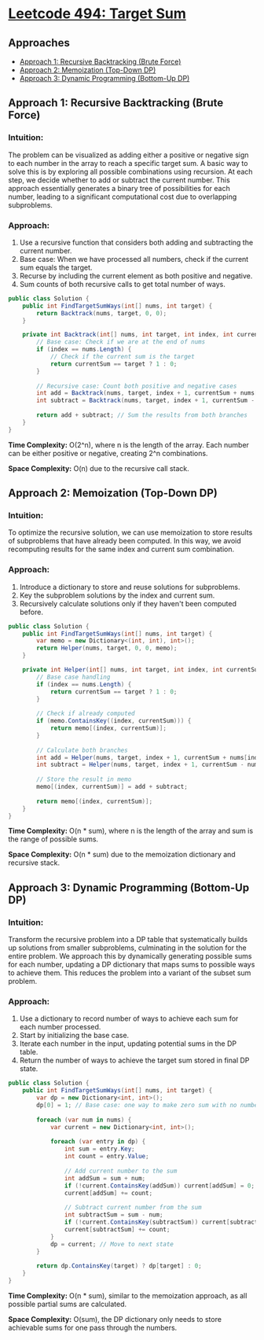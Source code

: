 # [Leetcode 494: Target Sum](https://leetcode.com/problems/target-sum/)

## Approaches
- [Approach 1: Recursive Backtracking (Brute Force)](#approach-1)
- [Approach 2: Memoization (Top-Down DP)](#approach-2)
- [Approach 3: Dynamic Programming (Bottom-Up DP)](#approach-3)

## Approach 1: Recursive Backtracking (Brute Force)

### Intuition:
The problem can be visualized as adding either a positive or negative sign to each number in the array to reach a specific target sum. A basic way to solve this is by exploring all possible combinations using recursion. At each step, we decide whether to add or subtract the current number. This approach essentially generates a binary tree of possibilities for each number, leading to a significant computational cost due to overlapping subproblems.

### Approach:
1. Use a recursive function that considers both adding and subtracting the current number.
2. Base case: When we have processed all numbers, check if the current sum equals the target.
3. Recurse by including the current element as both positive and negative.
4. Sum counts of both recursive calls to get total number of ways.

```csharp
public class Solution {
    public int FindTargetSumWays(int[] nums, int target) {
        return Backtrack(nums, target, 0, 0);
    }

    private int Backtrack(int[] nums, int target, int index, int currentSum) {
        // Base case: Check if we are at the end of nums
        if (index == nums.Length) {
            // Check if the current sum is the target
            return currentSum == target ? 1 : 0;
        }
        
        // Recursive case: Count both positive and negative cases
        int add = Backtrack(nums, target, index + 1, currentSum + nums[index]);
        int subtract = Backtrack(nums, target, index + 1, currentSum - nums[index]);
        
        return add + subtract; // Sum the results from both branches
    }
}
```

**Time Complexity:** O(2^n), where n is the length of the array. Each number can be either positive or negative, creating 2^n combinations.

**Space Complexity:** O(n) due to the recursive call stack.

## Approach 2: Memoization (Top-Down DP)

### Intuition:
To optimize the recursive solution, we can use memoization to store results of subproblems that have already been computed. In this way, we avoid recomputing results for the same index and current sum combination.

### Approach:
1. Introduce a dictionary to store and reuse solutions for subproblems.
2. Key the subproblem solutions by the index and current sum.
3. Recursively calculate solutions only if they haven't been computed before.

```csharp
public class Solution {
    public int FindTargetSumWays(int[] nums, int target) {
        var memo = new Dictionary<(int, int), int>();
        return Helper(nums, target, 0, 0, memo);
    }

    private int Helper(int[] nums, int target, int index, int currentSum, Dictionary<(int, int), int> memo) {
        // Base case handling
        if (index == nums.Length) {
            return currentSum == target ? 1 : 0;
        }
        
        // Check if already computed
        if (memo.ContainsKey((index, currentSum))) {
            return memo[(index, currentSum)];
        }
        
        // Calculate both branches
        int add = Helper(nums, target, index + 1, currentSum + nums[index], memo);
        int subtract = Helper(nums, target, index + 1, currentSum - nums[index], memo);
        
        // Store the result in memo
        memo[(index, currentSum)] = add + subtract;
        
        return memo[(index, currentSum)];
    }
}
```

**Time Complexity:** O(n * sum), where n is the length of the array and sum is the range of possible sums.

**Space Complexity:** O(n * sum) due to the memoization dictionary and recursive stack.

## Approach 3: Dynamic Programming (Bottom-Up DP)

### Intuition:
Transform the recursive problem into a DP table that systematically builds up solutions from smaller subproblems, culminating in the solution for the entire problem. We approach this by dynamically generating possible sums for each number, updating a DP dictionary that maps sums to possible ways to achieve them. This reduces the problem into a variant of the subset sum problem.

### Approach:
1. Use a dictionary to record number of ways to achieve each sum for each number processed.
2. Start by initializing the base case.
3. Iterate each number in the input, updating potential sums in the DP table.
4. Return the number of ways to achieve the target sum stored in final DP state.

```csharp
public class Solution {
    public int FindTargetSumWays(int[] nums, int target) {
        var dp = new Dictionary<int, int>();
        dp[0] = 1; // Base case: one way to make zero sum with no numbers
        
        foreach (var num in nums) {
            var current = new Dictionary<int, int>();
            
            foreach (var entry in dp) {
                int sum = entry.Key;
                int count = entry.Value;
                
                // Add current number to the sum
                int addSum = sum + num;
                if (!current.ContainsKey(addSum)) current[addSum] = 0;
                current[addSum] += count;
                
                // Subtract current number from the sum
                int subtractSum = sum - num;
                if (!current.ContainsKey(subtractSum)) current[subtractSum] = 0;
                current[subtractSum] += count;
            }
            dp = current; // Move to next state
        }
        
        return dp.ContainsKey(target) ? dp[target] : 0;
    }
}
```

**Time Complexity:** O(n * sum), similar to the memoization approach, as all possible partial sums are calculated.

**Space Complexity:** O(sum), the DP dictionary only needs to store achievable sums for one pass through the numbers.

